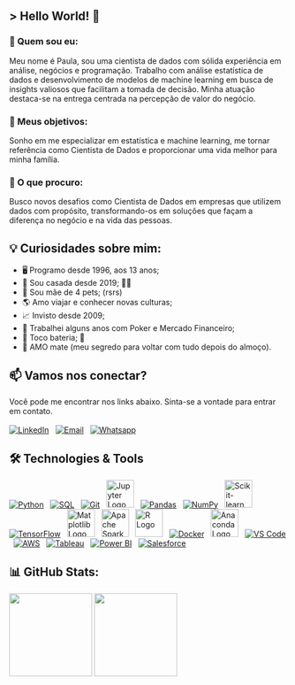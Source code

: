 ## > Hello World! 👋
### 🧩 Quem sou eu:
Meu nome é Paula, sou uma cientista de dados com sólida experiência em análise, negócios e programação. Trabalho com análise estatística de dados e desenvolvimento de modelos de machine learning em busca de insights valiosos que facilitam a tomada de decisão. Minha atuação destaca-se na entrega centrada na percepção de valor do negócio. 

### 🎯 Meus objetivos:
Sonho em me especializar em estatística e machine learning, me tornar referência como Cientista de Dados e proporcionar uma vida melhor para minha família.

### 🔎 O que procuro:
Busco novos desafios como Cientista de Dados em empresas que utilizem dados com propósito, transformando-os em soluções que façam a diferença no negócio e na vida das pessoas.

## 💡 Curiosidades sobre mim:

- 🖥️ Programo desde 1996, aos 13 anos;
- 💍 Sou casada desde 2019; 🏳‍🌈
- 🐺 Sou mãe de 4 pets; (rsrs)
- 🌎 Amo viajar e conhecer novas culturas;
- 📈 Invisto desde 2009;
- 🧠 Trabalhei alguns anos com Poker e Mercado Financeiro;
- 🥁 Toco bateria; 🤘
- 🧉 AMO mate (meu segredo para voltar com tudo depois do almoço).

## 📫 Vamos nos conectar?
Você pode me encontrar nos links abaixo. Sinta-se a vontade para entrar em contato.
<br><br>
[![LinkedIn](https://img.icons8.com/stickers/60/000000/linkedin.png)](https://www.linkedin.com/in/paulawehdorn/)
&nbsp;
[![Email](https://img.icons8.com/stickers/60/ffffff/mail.png)](mailto:pwehdorn@gmail.com)
&nbsp;
[![Whatsapp](https://img.icons8.com/stickers/60/40C351/whatsapp.png)](https://api.whatsapp.com/send?phone=5531999152975)
&nbsp;

## 🛠️ Technologies & Tools
[![Python](https://img.icons8.com/color/50/python--v1.png)](https://www.python.org/)
&nbsp;
[![SQL](https://img.icons8.com/ios/50/ffffff/sql.png)](https://en.wikipedia.org/wiki/SQL)
&nbsp;
[![Git](https://img.icons8.com/color/50/git.png)](https://git-scm.com/)
&nbsp;
<img src="https://upload.wikimedia.org/wikipedia/commons/thumb/3/38/Jupyter_logo.svg/1200px-Jupyter_logo.svg.png" alt="Jupyter Logo" width="50" height="50">
&nbsp;
[![Pandas](https://img.icons8.com/color/50/pandas.png)](https://pandas.pydata.org/)
&nbsp;
[![NumPy](https://img.icons8.com/color/50/numpy.png)](https://numpy.org/)
&nbsp;
<img src="https://icon.icepanel.io/Technology/svg/scikit-learn.svg" alt="Scikit-learn Logo" width="50" height="50">
&nbsp;
[![TensorFlow](https://img.icons8.com/color/50/tensorflow.png)](https://www.tensorflow.org/)
&nbsp;
<img src="https://matplotlib.org/stable/_images/sphx_glr_logos2_001.png" alt="Matplotlib Logo" width="50" height="50">
&nbsp;
<img src="https://icon.icepanel.io/Technology/svg/Apache-Spark.svg" alt="Apache Spark Logo" width="50" height="50">
&nbsp;
<img src="https://icon.icepanel.io/Technology/svg/R-.svg" alt="R Logo" width="50" height="50">
&nbsp;
[![Docker](https://img.icons8.com/color/50/docker.png)](https://www.docker.com/)
&nbsp;
<img src="https://icon.icepanel.io/Technology/svg/Anaconda.svg" alt="Anaconda Logo" width="50" height="50">
&nbsp;
[![VS Code](https://img.icons8.com/color/50/visual-studio--v2.png)](https://code.visualstudio.com/)
&nbsp;
[![AWS](https://img.icons8.com/nolan/50/amazon-web-services.png)](https://aws.amazon.com/)
&nbsp;
[![Tableau](https://img.icons8.com/color/50/tableau-software.png)](https://www.tableau.com/)
&nbsp;
[![Power BI](https://img.icons8.com/color/50/power-bi.png)](https://powerbi.microsoft.com/)
&nbsp;
[![Salesforce](https://img.icons8.com/color/50/salesforce.png)](https://www.salesforce.com/)
&nbsp;

## 📊 GitHub Stats:
<p align="left">
  <img src="https://github-readme-stats.vercel.app/api?username=paulawehdorn&show_icons=true&theme=radical" height="150">
  <img src="https://github-readme-stats.vercel.app/api/top-langs/?username=paulawehdorn&layout=compact&theme=radical" height="150">
</p>

